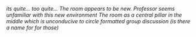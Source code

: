 *its quite... too quite...*
*The room appears to be new. Professor seems unfamiliar with this new environment*
*The room as a central pillar in the middle which is unconducive to circle formatted group discussion (is there a name for for those)*